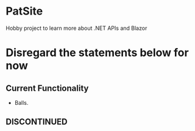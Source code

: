 # PatSite
 Hobby project to learn more about .NET APIs and Blazor


# Disregard the statements below for now
## Current Functionality
- Balls.

## DISCONTINUED

